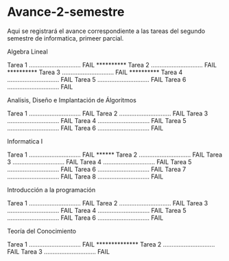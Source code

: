 # Avance-2-semestre

Aqui se registrará el avance correspondiente a las tareas del segundo semestre de informatica, primeer parcial.


Algebra Lineal

  Tarea 1 .............................. FAIL **********
  Tarea 2 .............................. FAIL **********
  Tarea 3 .............................. FAIL **********
  Tarea 4 .............................. FAIL
  Tarea 5 .............................. FAIL
  Tarea 6 .............................. FAIL

Analisis, Diseño e Implantación de Álgoritmos
  
  Tarea 1 .............................. FAIL
  Tarea 2 .............................. FAIL
  Tarea 3 .............................. FAIL
  Tarea 4 .............................. FAIL
  Tarea 5 .............................. FAIL
  Tarea 6 .............................. FAIL

Informatica I

  Tarea 1 .............................. FAIL ******
  Tarea 2 .............................. FAIL
  Tarea 3 .............................. FAIL
  Tarea 4 .............................. FAIL
  Tarea 5 .............................. FAIL
  Tarea 6 .............................. FAIL
  Tarea 7 .............................. FAIL
  Tarea 8 .............................. FAIL

Introducción a la programación

  Tarea 1 .............................. FAIL
  Tarea 2 .............................. FAIL
  Tarea 3 .............................. FAIL
  Tarea 4 .............................. FAIL
  Tarea 5 .............................. FAIL
  Tarea 6 .............................. FAIL
  
Teoría del Conocimiento

  Tarea 1 .............................. FAIL **************
  Tarea 2 .............................. FAIL
  Tarea 3 .............................. FAIL
